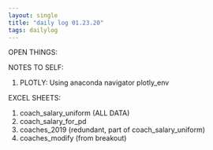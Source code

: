 ```yaml
--- 
layout: single
title: "daily log 01.23.20"
tags: dailylog 
---
```


OPEN THINGS: 

NOTES TO SELF:
1. PLOTLY: Using anaconda navigator plotly_env


EXCEL SHEETS:
1. coach_salary_uniform (ALL DATA)
2. coach_salary_for_pd
3. coaches_2019 (redundant, part of coach_salary_uniform)
4. coaches_modify (from breakout)

